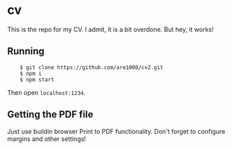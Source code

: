 # cv

This is the repo for my CV. I admit, it is a bit overdone. But hey, it works!

## Running

```
    $ git clone https://github.com/are1000/cv2.git
    $ npm i
    $ npm start
```

Then open `localhost:1234`.

## Getting the PDF file

Just use buildin browser Print to PDF functionality. Don't forget to configure margins and other settings!